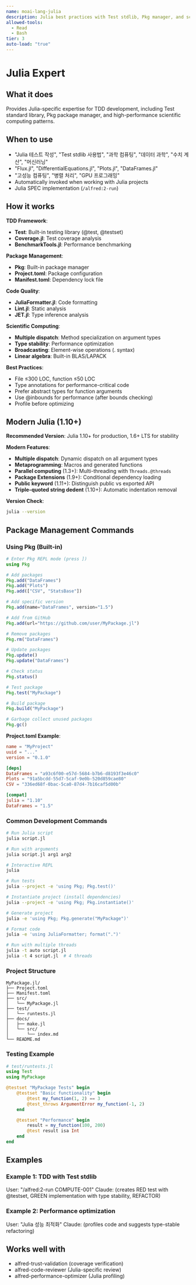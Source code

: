 ```yaml
---
name: moai-lang-julia
description: Julia best practices with Test stdlib, Pkg manager, and scientific computing patterns
allowed-tools:
  - Read
  - Bash
tier: 3
auto-load: "true"
---
```


# Julia Expert

## What it does

Provides Julia-specific expertise for TDD development, including Test standard library, Pkg package manager, and high-performance scientific computing patterns.

## When to use

- "Julia 테스트 작성", "Test stdlib 사용법", "과학 컴퓨팅", "데이터 과학", "수치 계산", "머신러닝"
- "Flux.jl", "DifferentialEquations.jl", "Plots.jl", "DataFrames.jl"
- "고성능 컴퓨팅", "병렬 처리", "GPU 프로그래밍"
- Automatically invoked when working with Julia projects
- Julia SPEC implementation (`/alfred:2-run`)

## How it works

**TDD Framework**:
- **Test**: Built-in testing library (@test, @testset)
- **Coverage.jl**: Test coverage analysis
- **BenchmarkTools.jl**: Performance benchmarking

**Package Management**:
- **Pkg**: Built-in package manager
- **Project.toml**: Package configuration
- **Manifest.toml**: Dependency lock file

**Code Quality**:
- **JuliaFormatter.jl**: Code formatting
- **Lint.jl**: Static analysis
- **JET.jl**: Type inference analysis

**Scientific Computing**:
- **Multiple dispatch**: Method specialization on argument types
- **Type stability**: Performance optimization
- **Broadcasting**: Element-wise operations (. syntax)
- **Linear algebra**: Built-in BLAS/LAPACK

**Best Practices**:
- File ≤300 LOC, function ≤50 LOC
- Type annotations for performance-critical code
- Prefer abstract types for function arguments
- Use @inbounds for performance (after bounds checking)
- Profile before optimizing

## Modern Julia (1.10+)

**Recommended Version**: Julia 1.10+ for production, 1.6+ LTS for stability

**Modern Features**:
- **Multiple dispatch**: Dynamic dispatch on all argument types
- **Metaprogramming**: Macros and generated functions
- **Parallel computing** (1.3+): Multi-threading with `Threads.@threads`
- **Package Extensions** (1.9+): Conditional dependency loading
- **Public keyword** (1.11+): Distinguish public vs exported API
- **Triple-quoted string dedent** (1.10+): Automatic indentation removal

**Version Check**:
```bash
julia --version
```

## Package Management Commands

### Using Pkg (Built-in)
```julia
# Enter Pkg REPL mode (press ])
using Pkg

# Add packages
Pkg.add("DataFrames")
Pkg.add("Plots")
Pkg.add(["CSV", "StatsBase"])

# Add specific version
Pkg.add(name="DataFrames", version="1.5")

# Add from GitHub
Pkg.add(url="https://github.com/user/MyPackage.jl")

# Remove packages
Pkg.rm("DataFrames")

# Update packages
Pkg.update()
Pkg.update("DataFrames")

# Check status
Pkg.status()

# Test package
Pkg.test("MyPackage")

# Build package
Pkg.build("MyPackage")

# Garbage collect unused packages
Pkg.gc()
```

**Project.toml Example**:
```toml
name = "MyProject"
uuid = "..."
version = "0.1.0"

[deps]
DataFrames = "a93c6f00-e57d-5684-b7b6-d8193f3e46c0"
Plots = "91a5bcdd-55d7-5caf-9e0b-520d859cae80"
CSV = "336ed68f-0bac-5ca0-87d4-7b16caf5d00b"

[compat]
julia = "1.10"
DataFrames = "1.5"
```

### Common Development Commands
```bash
# Run Julia script
julia script.jl

# Run with arguments
julia script.jl arg1 arg2

# Interactive REPL
julia

# Run tests
julia --project -e 'using Pkg; Pkg.test()'

# Instantiate project (install dependencies)
julia --project -e 'using Pkg; Pkg.instantiate()'

# Generate project
julia -e 'using Pkg; Pkg.generate("MyPackage")'

# Format code
julia -e 'using JuliaFormatter; format(".")'

# Run with multiple threads
julia -t auto script.jl
julia -t 4 script.jl  # 4 threads
```

### Project Structure
```
MyPackage.jl/
├── Project.toml
├── Manifest.toml
├── src/
│   └── MyPackage.jl
├── test/
│   └── runtests.jl
├── docs/
│   ├── make.jl
│   └── src/
│       └── index.md
└── README.md
```

### Testing Example
```julia
# test/runtests.jl
using Test
using MyPackage

@testset "MyPackage Tests" begin
    @testset "Basic functionality" begin
        @test my_function(1, 2) == 3
        @test_throws ArgumentError my_function(-1, 2)
    end

    @testset "Performance" begin
        result = my_function(100, 200)
        @test result isa Int
    end
end
```

## Examples

### Example 1: TDD with Test stdlib
User: "/alfred:2-run COMPUTE-001"
Claude: (creates RED test with @testset, GREEN implementation with type stability, REFACTOR)

### Example 2: Performance optimization
User: "Julia 성능 최적화"
Claude: (profiles code and suggests type-stable refactoring)

## Works well with

- alfred-trust-validation (coverage verification)
- alfred-code-reviewer (Julia-specific review)
- alfred-performance-optimizer (Julia profiling)
